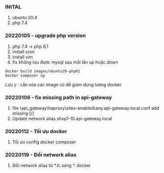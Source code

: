 ### INITAL 
01. ubuntu 20.4
02. php 7.4

### 20220105 - upgrade php version
01. php 7.4 -> php 8.1
02. install cron
03. install vim
04. fix không lưu được mysql sau mỗi lần up hoặc down
```
docker build images/ubuntu20-php81
docker composer up 
```
*Lưu ý :* cần xóa các image cũ để giảm dung lượng docker

### 20220106 - fix missing path in api-gateway
01. file \api_gateway\haproxy\sites-enabled\any.api-gateway.local.conf add missing [/]
02. Update network alias shop1-10.api-gateway.local

### 20220112 - Tối ưu docker 
01. Tối ưu config docker composer

### 20220119 - Đổi network alias
01. Đổi network alias từ \*.lc sang \*. docker
